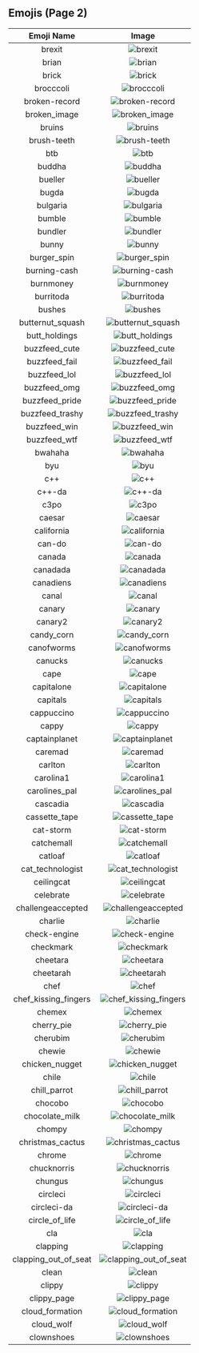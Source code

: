 
## Emojis (Page 2)
|Emoji Name|Image|
| :-: | :-: |
|brexit| ![brexit](/output/brexit.png)|
|brian| ![brian](/output/brian.png)|
|brick| ![brick](/output/brick)|
|brocccoli| ![brocccoli](/output/brocccoli.png)|
|broken-record| ![broken-record](/output/broken-record.jpg)|
|broken_image| ![broken_image](/output/broken_image.jpg)|
|bruins| ![bruins](/output/bruins.png)|
|brush-teeth| ![brush-teeth](/output/brush-teeth.gif)|
|btb| ![btb](/output/btb.png)|
|buddha| ![buddha](/output/buddha.png)|
|bueller| ![bueller](/output/bueller.jpg)|
|bugda| ![bugda](/output/bugda.png)|
|bulgaria| ![bulgaria](/output/bulgaria)|
|bumble| ![bumble](/output/bumble.png)|
|bundler| ![bundler](/output/bundler.png)|
|bunny| ![bunny](/output/bunny.png)|
|burger_spin| ![burger_spin](/output/burger_spin.gif)|
|burning-cash| ![burning-cash](/output/burning-cash.gif)|
|burnmoney| ![burnmoney](/output/burnmoney.gif)|
|burritoda| ![burritoda](/output/burritoda.png)|
|bushes| ![bushes](/output/bushes.gif)|
|butternut_squash| ![butternut_squash](/output/butternut_squash.png)|
|butt_holdings| ![butt_holdings](/output/butt_holdings.gif)|
|buzzfeed_cute| ![buzzfeed_cute](/output/buzzfeed_cute.png)|
|buzzfeed_fail| ![buzzfeed_fail](/output/buzzfeed_fail.png)|
|buzzfeed_lol| ![buzzfeed_lol](/output/buzzfeed_lol.png)|
|buzzfeed_omg| ![buzzfeed_omg](/output/buzzfeed_omg.png)|
|buzzfeed_pride| ![buzzfeed_pride](/output/buzzfeed_pride.gif)|
|buzzfeed_trashy| ![buzzfeed_trashy](/output/buzzfeed_trashy.png)|
|buzzfeed_win| ![buzzfeed_win](/output/buzzfeed_win.png)|
|buzzfeed_wtf| ![buzzfeed_wtf](/output/buzzfeed_wtf.png)|
|bwahaha| ![bwahaha](/output/bwahaha)|
|byu| ![byu](/output/byu.png)|
|c++| ![c++](/output/c++.png)|
|c++-da| ![c++-da](/output/c++-da.png)|
|c3po| ![c3po](/output/c3po.png)|
|caesar| ![caesar](/output/caesar.png)|
|california| ![california](/output/california.jpg)|
|can-do| ![can-do](/output/can-do.png)|
|canada| ![canada](/output/canada)|
|canadada| ![canadada](/output/canadada.png)|
|canadiens| ![canadiens](/output/canadiens.png)|
|canal| ![canal](/output/canal.png)|
|canary| ![canary](/output/canary)|
|canary2| ![canary2](/output/canary2.png)|
|candy_corn| ![candy_corn](/output/candy_corn.png)|
|canofworms| ![canofworms](/output/canofworms.gif)|
|canucks| ![canucks](/output/canucks.png)|
|cape| ![cape](/output/cape.png)|
|capitalone| ![capitalone](/output/capitalone.jpg)|
|capitals| ![capitals](/output/capitals.png)|
|cappuccino| ![cappuccino](/output/cappuccino.png)|
|cappy| ![cappy](/output/cappy.png)|
|captainplanet| ![captainplanet](/output/captainplanet.png)|
|caremad| ![caremad](/output/caremad.png)|
|carlton| ![carlton](/output/carlton.gif)|
|carolina1| ![carolina1](/output/carolina1.png)|
|carolines_pal| ![carolines_pal](/output/carolines_pal.jpg)|
|cascadia| ![cascadia](/output/cascadia.jpg)|
|cassette_tape| ![cassette_tape](/output/cassette_tape.png)|
|cat-storm| ![cat-storm](/output/cat-storm.png)|
|catchemall| ![catchemall](/output/catchemall.png)|
|catloaf| ![catloaf](/output/catloaf.gif)|
|cat_technologist| ![cat_technologist](/output/cat_technologist.png)|
|ceilingcat| ![ceilingcat](/output/ceilingcat.png)|
|celebrate| ![celebrate](/output/celebrate.gif)|
|challengeaccepted| ![challengeaccepted](/output/challengeaccepted.png)|
|charlie| ![charlie](/output/charlie.png)|
|check-engine| ![check-engine](/output/check-engine.png)|
|checkmark| ![checkmark](/output/checkmark)|
|cheetara| ![cheetara](/output/cheetara.png)|
|cheetarah| ![cheetarah](/output/cheetarah.png)|
|chef| ![chef](/output/chef.png)|
|chef_kissing_fingers| ![chef_kissing_fingers](/output/chef_kissing_fingers.png)|
|chemex| ![chemex](/output/chemex.png)|
|cherry_pie| ![cherry_pie](/output/cherry_pie.png)|
|cherubim| ![cherubim](/output/cherubim.png)|
|chewie| ![chewie](/output/chewie.png)|
|chicken_nugget| ![chicken_nugget](/output/chicken_nugget.png)|
|chile| ![chile](/output/chile.png)|
|chill_parrot| ![chill_parrot](/output/chill_parrot.gif)|
|chocobo| ![chocobo](/output/chocobo.png)|
|chocolate_milk| ![chocolate_milk](/output/chocolate_milk.png)|
|chompy| ![chompy](/output/chompy.gif)|
|christmas_cactus| ![christmas_cactus](/output/christmas_cactus.png)|
|chrome| ![chrome](/output/chrome.png)|
|chucknorris| ![chucknorris](/output/chucknorris.png)|
|chungus| ![chungus](/output/chungus.png)|
|circleci| ![circleci](/output/circleci.png)|
|circleci-da| ![circleci-da](/output/circleci-da.png)|
|circle_of_life| ![circle_of_life](/output/circle_of_life.png)|
|cla| ![cla](/output/cla.png)|
|clapping| ![clapping](/output/clapping.gif)|
|clapping_out_of_seat| ![clapping_out_of_seat](/output/clapping_out_of_seat.jpg)|
|clean| ![clean](/output/clean.gif)|
|clippy| ![clippy](/output/clippy.png)|
|clippy_page| ![clippy_page](/output/clippy_page.png)|
|cloud_formation| ![cloud_formation](/output/cloud_formation.png)|
|cloud_wolf| ![cloud_wolf](/output/cloud_wolf.png)|
|clownshoes| ![clownshoes](/output/clownshoes.jpg)|